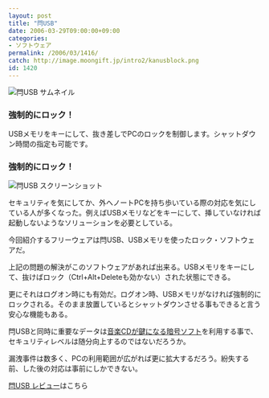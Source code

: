 ```yaml
---
layout: post
title: "閂USB"
date: 2006-03-29T09:00:00+09:00
categories:
- ソフトウェア
permalink: /2006/03/1416/
catch: http://image.moongift.jp/intro2/kanusblock.png
id: 1420
---
```

 ![閂USB サムネイル](http://image.moongift.jp/intro2/kanusblock.t.png "閂USB サムネイル")
  

### 強制的にロック！
  
USBメモリをキーにして、抜き差しでPCのロックを制御します。シャットダウン時間の指定も可能です。  
<!--more-->  

### 強制的にロック！
  

![閂USB スクリーンショット](http://image.moongift.jp/intro2/kanusblock.png "閂USB スクリーンショット")

  

セキュリティを気にしてか、外へノートPCを持ち歩いている際の対応を気にしている人が多くなった。例えばUSBメモリなどをキーにして、挿していなければ起動しないようなソリューションを必要としている。

  

今回紹介するフリーウェアは閂USB、USBメモリを使ったロック・ソフトウェアだ。

  

上記の問題の解決がこのソフトウェアがあれば出来る。USBメモリをキーにして、抜けばロック（Ctrl+Alt+Deleteも効かない）された状態にできる。

  

更にそれはログオン時にも有効だ。ログオン時、USBメモリがなければ強制的にロックされる。そのまま放置しているとシャットダウンさせる事もできると言う安心な機能もある。

  

閂USBと同時に重要なデータは[音楽CDが鍵になる暗号ソフト](http://fw.moongift.jp/intro/i-1401.html)を利用する事で、セキュリティレベルは随分向上するのではないだろうか。

  

漏洩事件は数多く、PCの利用範囲が広がれば更に拡大するだろう。紛失する前、した後の対応は事前にしかできない。

  

[閂USB レビュー](http://fw.moongift.jp/review/i-1422.html)はこちら

